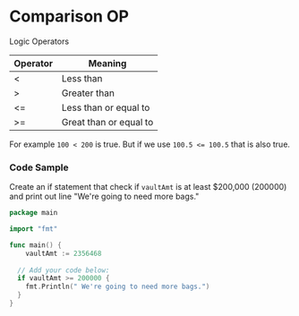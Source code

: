 # Comparison OP

Logic Operators

| Operator | Meaning |
|----------|---------|
|     <    | Less than |
|     >    | Greater than |
|     <=   | Less than or equal to |
|     >=   | Great than or equal to | 

For example `100 < 200` is true. But if we use `100.5 <= 100.5` that is also true.

### Code Sample

Create an if statement that check if `vaultAmt` is at least $200,000 (200000) and print out line "We're going to need more bags."

```go
package main

import "fmt"

func main() {
	vaultAmt := 2356468
	
  // Add your code below:
  if vaultAmt >= 200000 {
    fmt.Println(" We're going to need more bags.")
  }
}
```
